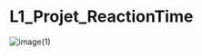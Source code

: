 # L1_Projet_ReactionTime
![image(1)](https://github.com/user-attachments/assets/abf712e6-0f69-4082-a13f-d61bb7e6775f)
